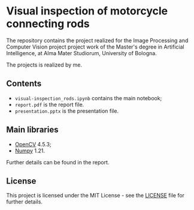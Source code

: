 # Visual inspection of motorcycle connecting rods
The repository contains the project realized for the Image Processing and Computer Vision project project work of the Master's degree in Artificial Intelligence, at Alma Mater Studiorum, University of Bologna.

The projects is realized by me.

## Contents
* `visual-inspection_rods.ipynb` contains the main notebook;
* `report.pdf` is the report file.
* `presentation.pptx` is the presentation file.

## Main libraries
* [OpenCV](https://opencv.org/) 4.5.3;
* [Numpy](https://numpy.org/) 1.21.

Further details can be found in the report.

## License

This project is licensed under the MIT License - see the [LICENSE](LICENSE) file for further details.
